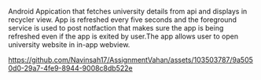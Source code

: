 Android Appication that fetches university details from api and displays in recycler view. App is refreshed every five seconds and the foreground service is used to post notfaction that makes sure the app is being refreshed even if the app is exited by user.The app allows user to open university website in in-app webview.
 


https://github.com/Navinsah17/AssignmentVahan/assets/103503787/9a5050d0-29a7-4fe9-8944-9008c8db522e

